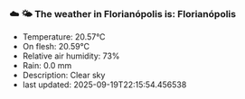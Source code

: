 ### ☁️ 🌤️  The weather in Florianópolis is: Florianópolis

- Temperature: 20.57°C
- On flesh: 20.59°C
- Relative air humidity: 73%
- Rain: 0.0 mm
- Description: Clear sky
- last updated: 2025-09-19T22:15:54.456538

